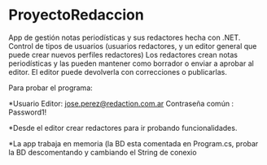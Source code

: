 # ProyectoRedaccion

App de gestión notas periodísticas y sus redactores hecha con .NET.
Control de tipos de usuarios (usuarios redactores, y un editor general que puede crear nuevos perfiles redactores)
Los redactores crean notas periodísticas y las pueden mantener como borrador o enviar a aprobar al editor. El editor puede devolverla con correcciones o publicarlas.

Para probar el programa:

*Usuario Editor: jose.perez@redaction.com.ar
Contraseña común : Password1! 

*Desde el editor crear redactores para ir probando funcionalidades.

*La app trabaja en memoria (la BD esta comentada en Program.cs, probar la BD descomentando y cambiando el String de conexio
